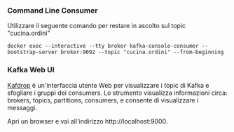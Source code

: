 ### Command Line Consumer
Utilizzare il seguente comando per restare in ascolto sul topic "cucina.ordini"
```shell
docker exec --interactive --tty broker kafka-console-consumer --bootstrap-server broker:9092 --topic "cucina.ordini" --from-beginning
```

### Kafka Web UI
[Kafdrop](https://github.com/obsidiandynamics/kafdrop) è un'interfaccia utente Web per visualizzare i topic di Kafka
e sfogliare i gruppi dei consumers.
Lo strumento visualizza informazioni circa: brokers, topics, partitions, consumers, e consente di visualizzare i messaggi.

Apri un browser e vai all'indirizzo http://localhost:9000.
